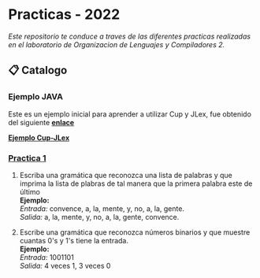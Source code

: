 # Practicas - 2022

_Este repositorio te conduce a traves de las diferentes practicas realizadas en el laboratorio de Organizacion de Lenguajes y Compiladores 2._

## 📋 Catalogo

### Ejemplo JAVA

Este es un ejemplo inicial para aprender a utilizar Cup y JLex, fue obtenido del siguiente [**enlace**]( https://ericknavarro.io/2019/04/25/01-Mi-primer-proyecto-utilizando-Jlex-y-Cup-Linux/)<br>

[**Ejemplo Cup-JLex**](https://github.com/DouglasSochC/OLC2-Practicas/tree/main/EjemploCupJLex)<br>

### [**Practica 1**](https://github.com/DouglasSochC/OLC2A_Practicas/tree/main/Practica1)

1. Escriba una gramática que reconozca una lista de palabras y que imprima la lista de plabras de tal manera que la primera palabra este de último<br>
  **Ejemplo:**<br>
    _Entrada:_ convence, a, la, mente, y, no, a, la, gente.<br>
    _Salida:_ a, la, mente, y, no, a, la, gente, convence.<br>
  
2. Escribe una gramática que reconozca números binarios y que muestre cuantas 0's y 1's tiene la entrada.<br>
  **Ejemplo:**<br>
    _Entrada:_ 1001101<br>
    _Salida:_ 4 veces 1, 3 veces 0<br>

